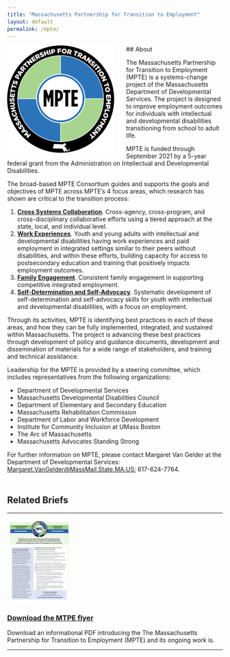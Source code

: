 ```yaml
---
title: "Massachusetts Partnership for Transition to Employment"
layout: default
permalink: /mpte/
---
```


<img src="/img/MPTE_logo.png" alt="MPTE" class="img-fluid" style="max-width:250px;float:left; padding-right: 2em;">
## About

The Massachusetts Partnership for Transition to Employment (MPTE) is a systems-change project of the Massachusetts
Department of Developmental Services. The project is designed to improve employment outcomes for individuals with
intellectual and developmental disabilities transitioning from school to adult life.



MPTE is funded through September 2021 by a 5-year federal grant from the Administration on Intellectual and
Developmental Disabilities.

The broad-based MPTE Consortium guides and supports the goals and objectives of MPTE across MPTE’s 4 focus areas, which
research has shown are critical to the transition process:


1. <a href="/pages/mpte_ccc.html">**Cross Systems Collaboration**</a>. Cross-agency, cross-program, and
cross-disciplinary collaborative efforts using a tiered approach at the state, local, and individual level.
1. <a href="/pages/mpte_we.html">**Work Experiences**</a>. Youth and young adults with intellectual and developmental
disabilities having work experiences and paid employment in integrated settings similar to their peers without
disabilities, and within these efforts, building capacity for access to postsecondary education and training that
positively impacts employment outcomes.
1. <a href="/pages/mpte_fe.html">**Family Engagement**</a>. Consistent family engagement in supporting competitive
integrated employment.
1. <a href="/pages/mpte_sdsa.html">**Self-Determination and Self-Advocacy**</a>. Systematic development of
self-determination and self-advocacy skills for youth with intellectual and developmental disabilities, with a focus on
employment.

Through its activities, MPTE is identifying best practices in each of these areas, and how they can be fully
implemented, integrated, and sustained within Massachusetts. The project is advancing these best practices through
development of policy and guidance documents, development and dissemination of materials for a wide range of
stakeholders, and training and technical assistance.

Leadership for the MPTE is provided by a steering committee, which includes representatives from the following
organizations:

- Department of Developmental Services
- Massachusetts Developmental Disabilities Council
- Department of Elementary and Secondary Education
- Massachusetts Rehabilitation Commission
- Department of Labor and Workforce Development
- Institute for Community Inclusion at UMass Boston
- The Arc of Massachusetts
- Massachusetts Advocates Standing Strong

For further information on MPTE, please contact Margaret Van Gelder at the Department of Developmental Services: <a
    href="mailto:Margaret.VanGelder@MassMail.State.MA.US">Margaret.VanGelder@MassMail.State.MA.US</a>; 617-624-7764.


<h2  style="clear:both;padding-top:1em;">Related Briefs</h2>
<hr>

 <a href="/files/MTPE_flyer.pdf"><img src="/img/MTPE_flyer_th.png" alt="download the MPTD flyer" class="float-left"></a>
<h3><a href="/files/MTPE_flyer.pdf">Download the MTPE flyer</a></h3>
<p>Download an informational PDF introducing the The Massachusetts Partnership for Transition to Employment (MPTE) and its ongoing work is.</p>
<hr style="clear:both">